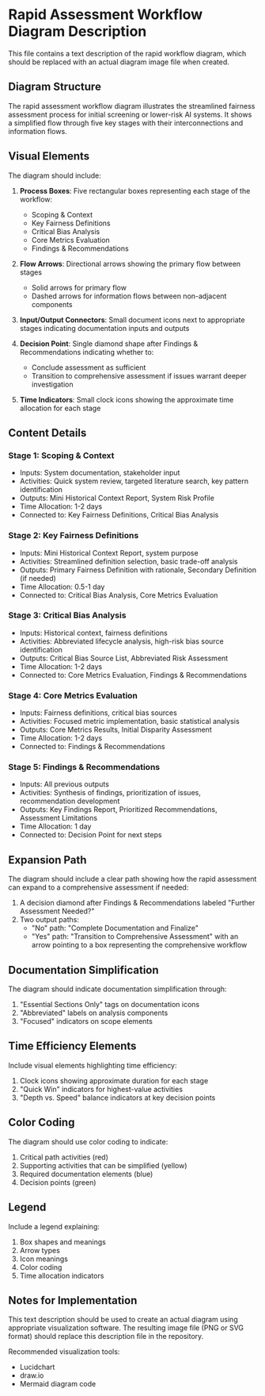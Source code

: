 # Rapid Assessment Workflow Diagram Description

This file contains a text description of the rapid workflow diagram, which should be replaced with an actual diagram image file when created.

## Diagram Structure

The rapid assessment workflow diagram illustrates the streamlined fairness assessment process for initial screening or lower-risk AI systems. It shows a simplified flow through five key stages with their interconnections and information flows.

## Visual Elements

The diagram should include:

1. **Process Boxes**: Five rectangular boxes representing each stage of the workflow:
   - Scoping & Context
   - Key Fairness Definitions
   - Critical Bias Analysis
   - Core Metrics Evaluation
   - Findings & Recommendations

2. **Flow Arrows**: Directional arrows showing the primary flow between stages
   - Solid arrows for primary flow
   - Dashed arrows for information flows between non-adjacent components

3. **Input/Output Connectors**: Small document icons next to appropriate stages indicating documentation inputs and outputs

4. **Decision Point**: Single diamond shape after Findings & Recommendations indicating whether to:
   - Conclude assessment as sufficient
   - Transition to comprehensive assessment if issues warrant deeper investigation

5. **Time Indicators**: Small clock icons showing the approximate time allocation for each stage

## Content Details

### Stage 1: Scoping & Context
- Inputs: System documentation, stakeholder input
- Activities: Quick system review, targeted literature search, key pattern identification
- Outputs: Mini Historical Context Report, System Risk Profile
- Time Allocation: 1-2 days
- Connected to: Key Fairness Definitions, Critical Bias Analysis

### Stage 2: Key Fairness Definitions
- Inputs: Mini Historical Context Report, system purpose
- Activities: Streamlined definition selection, basic trade-off analysis
- Outputs: Primary Fairness Definition with rationale, Secondary Definition (if needed)
- Time Allocation: 0.5-1 day
- Connected to: Critical Bias Analysis, Core Metrics Evaluation

### Stage 3: Critical Bias Analysis
- Inputs: Historical context, fairness definitions
- Activities: Abbreviated lifecycle analysis, high-risk bias source identification
- Outputs: Critical Bias Source List, Abbreviated Risk Assessment
- Time Allocation: 1-2 days
- Connected to: Core Metrics Evaluation, Findings & Recommendations

### Stage 4: Core Metrics Evaluation
- Inputs: Fairness definitions, critical bias sources
- Activities: Focused metric implementation, basic statistical analysis
- Outputs: Core Metrics Results, Initial Disparity Assessment
- Time Allocation: 1-2 days
- Connected to: Findings & Recommendations

### Stage 5: Findings & Recommendations
- Inputs: All previous outputs
- Activities: Synthesis of findings, prioritization of issues, recommendation development
- Outputs: Key Findings Report, Prioritized Recommendations, Assessment Limitations
- Time Allocation: 1 day
- Connected to: Decision Point for next steps

## Expansion Path

The diagram should include a clear path showing how the rapid assessment can expand to a comprehensive assessment if needed:

1. A decision diamond after Findings & Recommendations labeled "Further Assessment Needed?"
2. Two output paths:
   - "No" path: "Complete Documentation and Finalize"
   - "Yes" path: "Transition to Comprehensive Assessment" with an arrow pointing to a box representing the comprehensive workflow

## Documentation Simplification

The diagram should indicate documentation simplification through:
1. "Essential Sections Only" tags on documentation icons
2. "Abbreviated" labels on analysis components
3. "Focused" indicators on scope elements

## Time Efficiency Elements

Include visual elements highlighting time efficiency:
1. Clock icons showing approximate duration for each stage
2. "Quick Win" indicators for highest-value activities
3. "Depth vs. Speed" balance indicators at key decision points

## Color Coding

The diagram should use color coding to indicate:
1. Critical path activities (red)
2. Supporting activities that can be simplified (yellow)
3. Required documentation elements (blue)
4. Decision points (green)

## Legend

Include a legend explaining:
1. Box shapes and meanings
2. Arrow types
3. Icon meanings
4. Color coding
5. Time allocation indicators

## Notes for Implementation

This text description should be used to create an actual diagram using appropriate visualization software. The resulting image file (PNG or SVG format) should replace this description file in the repository.

Recommended visualization tools:
- Lucidchart
- draw.io
- Mermaid diagram code